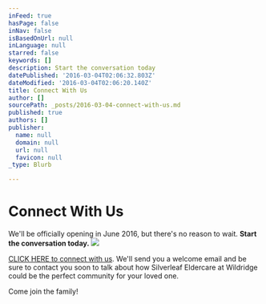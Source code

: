```yaml
---
inFeed: true
hasPage: false
inNav: false
isBasedOnUrl: null
inLanguage: null
starred: false
keywords: []
description: Start the conversation today
datePublished: '2016-03-04T02:06:32.803Z'
dateModified: '2016-03-04T02:06:20.140Z'
title: Connect With Us
author: []
sourcePath: _posts/2016-03-04-connect-with-us.md
published: true
authors: []
publisher:
  name: null
  domain: null
  url: null
  favicon: null
_type: Blurb

---
```

# Connect With Us

We'll be officially opening in June 2016, but there's no reason to wait. **Start the conversation today.**
![](https://the-grid-user-content.s3-us-west-2.amazonaws.com/381d546a-9bd2-4207-b91d-0e8538a9c0f4.png)

[CLICK HERE to connect with us][0]. We'll send you a welcome email and be sure to contact you soon to talk about how Silverleaf Eldercare at Wildridge could be the perfect community for your loved one. 

Come join the family!

[0]: http://digital-tales.leadpages.co/50criticalquestionsdpap